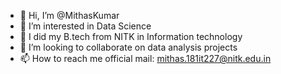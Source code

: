 - 👋 Hi, I’m @MithasKumar
- 👀 I’m interested in Data Science
- 🌱 I did my B.tech from NITK in Information technology
- 💞️ I’m looking to collaborate on data analysis projects
- 📫 How to reach me official mail: mithas.181it227@nitk.edu.in

<!---
MithasKumar/MithasKumar is a ✨ special ✨ repository because its `README.md` (this file) appears on your GitHub profile.
You can click the Preview link to take a look at your changes.
--->
